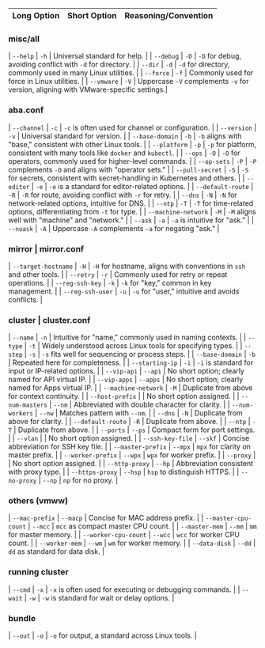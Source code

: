 | Long Option           | Short Option | Reasoning/Convention                                                                 |
|-----------------------|--------------|--------------------------------------------------------------------------------------|

### misc/all

| `--help`              | `-h`         | Universal standard for help.                                                        |
| `--debug`             | `-D`         | `-D` for debug, avoiding conflict with `-d` for directory.                          |
| `--dir`               | `-d`         | `-d` for directory, commonly used in many Linux utilities.                          |
| `--force`             | `-f`         | Commonly used for force in Linux utilities.                                         |
| `--vmware`            | `-V`         | Uppercase `-V` complements `-v` for version, aligning with VMware-specific settings.|

### aba.conf

| `--channel`           | `-c`         | `-c` is often used for channel or configuration.                                    |
| `--version`           | `-v`         | Universal standard for version.                                                     |
| `--base-domain`       | `-b`         | `-b` aligns with "base," consistent with other Linux tools.                         |
| `--platform`          | `-p`         | `-p` for platform, consistent with many tools like `docker` and `kubectl`.          |
| `--ops`               | `-O`         | `-O` for operators, commonly used for higher-level commands.                        |
| `--op-sets`           | `-P`         | `-P` complements `-O` and aligns with "operator sets."                              |
| `--pull-secret`       | `-S`         | `-S` for secrets, consistent with secret-handling in Kubernetes and others.         |
| `--editor`            | `-e`         | `-e` is a standard for editor-related options.                                      |
| `--default-route`     | `-R`         | `-R` for route, avoiding conflict with `-r` for retry.                              |
| `--dns`               | `-N`         | `-N` for network-related options, intuitive for DNS.                                |
| `--ntp`               | `-T`         | `-T` for time-related options, differentiating from `-t` for type.                  |
| `--machine-network`   | `-M`         | `-M` aligns well with "machine" and "network."                                      |
| `--ask`               | `-a`         | `-a` is intuitive for "ask."                                                        |
| `--noask`             | `-A`         | Uppercase `-A` complements `-a` for negating "ask."                                 |

### mirror | mirror.conf

| `--target-hostname`   | `-H`         | `-H` for hostname, aligns with conventions in `ssh` and other tools.                |
| `--retry`             | `-r`         | Commonly used for retry or repeat operations.                                       |
| `--reg-ssh-key`       | `-k`         | `-k` for "key," common in key management.                                           |
| `--reg-ssh-user`      | `-u`         | `-u` for "user," intuitive and avoids conflicts.                                    |

### cluster | cluster.conf

| `--name`              | `-n`         | Intuitive for "name," commonly used in naming contexts.                             |
| `--type`              | `-t`         | Widely understood across Linux tools for specifying types.                          |
| `--step`              | `-s`         | `-s` fits well for sequencing or process steps.                                     |
| `--base-domain`       | `-b`         | Repeated here for completeness.                                                     |
| `--starting-ip`       | `-i`         | `-i` is standard for input or IP-related options.                                   |
| `--vip-api`           | `--api`      | No short option; clearly named for API virtual IP.                                  |
| `--vip-apps`          | `--apps`     | No short option; clearly named for Apps virtual IP.                                 |
| `--machine-network`   | `-M`         | Duplicate from above for context continuity.                                        |
| `--host-prefix`       |              | No short option assigned.                                                           |
| `--num-masters`       | `--nm`       | Abbreviated with double character for clarity.                                      |
| `--num-workers`       | `--nw`       | Matches pattern with `--nm`.                                                        |
| `--dns`               | `-N`         | Duplicate from above for clarity.                                                   |
| `--default-route`     | `-R`         | Duplicate from above.                                                               |
| `--ntp`               | `-T`         | Duplicate from above.                                                               |
| `--ports`             | `--ps`       | Compact form for port settings.                                                     |
| `--vlan`              |              | No short option assigned.                                                           |
| `--ssh-key-file`      | `--skf`      | Concise abbreviation for SSH key file.                                              |
| `--master-prefix`     | `--mpx`      | `mpx` for clarity on master prefix.                                                 |
| `--worker-prefix`     | `--wpx`      | `wpx` for worker prefix.                                                            |
| `--proxy`             |              | No short option assigned.                                                           |
| `--http-proxy`        | `--hp`       | Abbreviation consistent with proxy type.                                            |
| `--https-proxy`       | `--hsp`      | `hsp` to distinguish HTTPS.                                                         |
| `--no-proxy`          | `--np`       | `np` for no proxy.                                                                  |

### others (vmww)

| `--mac-prefix`        | `--macp`     | Concise for MAC address prefix.                                                     |
| `--master-cpu-count`  | `--mcc`      | `mcc` as compact master CPU count.                                                  |
| `--master-mem`        | `--mm`       | `mm` for master memory.                                                             |
| `--worker-cpu-count`  | `--wcc`      | `wcc` for worker CPU count.                                                         |
| `--worker-mem`        | `--wm`       | `wm` for worker memory.                                                             |
| `--data-disk`         | `--dd`       | `dd` as standard for data disk.                                                     |

### running cluster

| `--cmd`               | `-x`         | `-x` is often used for executing or debugging commands.                             |
| `--wait`              | `-w`         | `-w` is standard for wait or delay options.                                         |

### bundle

| `--out`               | `-o`         | `-o` for output, a standard across Linux tools.                                     |

